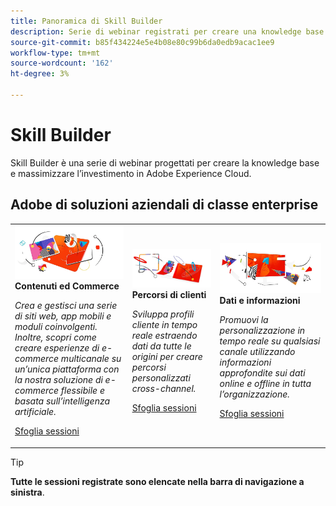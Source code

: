 ```yaml
---
title: Panoramica di Skill Builder
description: Serie di webinar registrati per creare una knowledge base e massimizzare l'investimento in Adobe Experience Cloud.
source-git-commit: b85f434224e5e4b08e80c99b6da0edb9acac1ee9
workflow-type: tm+mt
source-wordcount: '162'
ht-degree: 3%

---
```


# Skill Builder

Skill Builder è una serie di webinar progettati per creare la knowledge base e massimizzare l’investimento in Adobe Experience Cloud.

## Adobe di soluzioni aziendali di classe enterprise

<table>
<tr>
  <td>
    <img alt="Contenuti ed Commerce" src="assets/commerce.png" />
    <div>
      <strong>Contenuti ed Commerce</strong>
    </div>
    <p>
    <em>Crea e gestisci una serie di siti web, app mobili e moduli coinvolgenti. Inoltre, scopri come creare esperienze di e-commerce multicanale su un’unica piattaforma con la nostra soluzione di e-commerce flessibile e basata sull’intelligenza artificiale.</em>
    <p>
    <a href="https://experienceleague.adobe.com/docs/events/skill-builder-recordings/content-and-commerce/overview.html" class="spectrum-Button spectrum-Button--outline spectrum-Button--primary spectrum-Button--sizeM">
      <span class="spectrum-Button-label has-no-wrap has-text-weight-bold">Sfoglia sessioni</span>
    </a>
  </td>
  <td>
    <img alt="Percorsi di clienti" src="assets/customer-journey.png" />
    <div>
      <strong>Percorsi di clienti</strong>
    </div>
    <p>
    <em>Sviluppa profili cliente in tempo reale estraendo dati da tutte le origini per creare percorsi personalizzati cross-channel.</em>
    <p>
    <a href="https://experienceleague.adobe.com/docs/events/skill-builder-recordings/customer-journeys/overview.html?lang=en" class="spectrum-Button spectrum-Button--outline spectrum-Button--primary spectrum-Button--sizeM">
      <span class="spectrum-Button-label has-no-wrap has-text-weight-bold">Sfoglia sessioni</span>
    </a>
  </td>
  <td>
    <img alt="Dati e informazioni" src="assets/data-insights.png" />
    <div>
      <strong>Dati e informazioni</strong>
    </div>
    <p>
    <em>Promuovi la personalizzazione in tempo reale su qualsiasi canale utilizzando informazioni approfondite sui dati online e offline in tutta l’organizzazione.</em>
    <p>
    <a href="https://experienceleague.adobe.com/docs/events/data-and-insights/overview.html?lang=en" class="spectrum-Button spectrum-Button--outline spectrum-Button--primary spectrum-Button--sizeM">
      <span class="spectrum-Button-label has-no-wrap has-text-weight-bold">Sfoglia sessioni</span>
    </a>
  </td>  
</tr>
</table>

>[!TIP]
>
>**Tutte le sessioni registrate sono elencate nella barra di navigazione a sinistra**.
